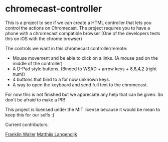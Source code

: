 # chromecast-controller

This is a project to see if we can create a HTML controller that lets you control the actions on Chromecast.
The project requires you to have a phone with a chromecast compatible browser (One of the developers tests this on iOS with the chrome browser)

The controls we want in this chromecast controller/remote:

- Mouse movement and be able to click on a links. (A mouse pad on the middle of the controller)
- A D-Pad style buttons. (Binded to WSAD + arrow keys + 8,6,4,2 (right num))
- 4 buttons that bind to a for now unknown keys.
- A way to open the keyboard and send full text to the chromecast.

For now this is not finished but we appreciate any help that can be given. So don't be afraid to make a PR!

This project is licensed under the MIT license because it would be mean to keep this for our selfs :)

Current contributors:

[Franklin Waller](https://github.com/FranklinWaller)
[Matthijs Langendijk](https://github.com/MLangendijk)